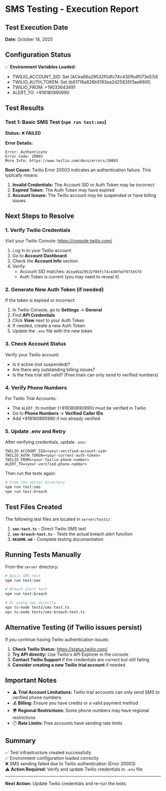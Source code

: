 # SMS Testing - Execution Report

## Test Execution Date
**Date:** October 14, 2025

## Configuration Status

✅ **Environment Variables Loaded:**
- TWILIO_ACCOUNT_SID: Set (ACea66a29532f0dfc74c430fbdf073e57d)
- TWILIO_AUTH_TOKEN: Set (b61716a826b5193ea2d25835f3ae660f)
- TWILIO_FROM: +19033643491
- ALERT_TO: +918180890990

## Test Results

### Test 1: Basic SMS Test (`npm run test:sms`)

**Status:** ❌ **FAILED**

**Error Details:**
```
Error: Authenticate
Error Code: 20003
More Info: https://www.twilio.com/docs/errors/20003
```

**Root Cause:**
Twilio Error 20003 indicates an authentication failure. This typically means:

1. **Invalid Credentials:** The Account SID or Auth Token may be incorrect
2. **Expired Token:** The Auth Token may have expired
3. **Account Issues:** The Twilio account may be suspended or have billing issues

## Next Steps to Resolve

### 1. Verify Twilio Credentials

Visit your Twilio Console: https://console.twilio.com/

1. Log in to your Twilio account
2. Go to **Account Dashboard**
3. Check the **Account Info** section
4. Verify:
   - Account SID matches: `ACea66a29532f0dfc74c430fbdf073e57d`
   - Auth Token is current (you may need to reveal it)

### 2. Generate New Auth Token (if needed)

If the token is expired or incorrect:

1. In Twilio Console, go to **Settings** → **General**
2. Find **API Credentials**
3. Click **View** next to your Auth Token
4. If needed, create a new Auth Token
5. Update the `.env` file with the new token

### 3. Check Account Status

Verify your Twilio account:
- Is it active (not suspended)?
- Are there any outstanding billing issues?
- Is the free trial still valid? (Free trials can only send to verified numbers)

### 4. Verify Phone Numbers

For Twilio Trial Accounts:
- The `ALERT_TO` number (+918180890990) must be verified in Twilio
- Go to **Phone Numbers** → **Verified Caller IDs**
- Add +918180890990 if not already verified

### 5. Update .env and Retry

After verifying credentials, update `.env`:

```env
TWILIO_ACCOUNT_SID=<your-verified-account-sid>
TWILIO_AUTH_TOKEN=<your-current-auth-token>
TWILIO_FROM=<your-twilio-phone-number>
ALERT_TO=<your-verified-phone-number>
```

Then run the tests again:

```bash
# From the server directory
npm run test:sms
npm run test:breach
```

## Test Files Created

The following test files are located in `server/tests/`:

1. **`sms-test.ts`** - Direct Twilio SMS test
2. **`sms-breach-test.ts`** - Tests the actual breach alert function
3. **`README.md`** - Complete testing documentation

## Running Tests Manually

From the `server` directory:

```bash
# Basic SMS test
npm run test:sms

# Breach alert test
npm run test:breach

# Or using npx directly
npx ts-node tests/sms-test.ts
npx ts-node tests/sms-breach-test.ts
```

## Alternative Testing (if Twilio issues persist)

If you continue having Twilio authentication issues:

1. **Check Twilio Status:** https://status.twilio.com/
2. **Try API directly:** Use Twilio's API Explorer in the console
3. **Contact Twilio Support** if the credentials are correct but still failing
4. **Consider creating a new Twilio trial account** if needed

## Important Notes

- ⚠️ **Trial Account Limitations:** Twilio trial accounts can only send SMS to verified phone numbers
- 💰 **Billing:** Ensure you have credits or a valid payment method
- 🌍 **Regional Restrictions:** Some phone numbers may have regional restrictions
- 🕐 **Rate Limits:** Free accounts have sending rate limits

## Summary

✅ Test infrastructure created successfully  
✅ Environment configuration loaded correctly  
❌ SMS sending failed due to Twilio authentication (Error 20003)  
⚠️ **Action Required:** Verify and update Twilio credentials in `.env` file

---

**Next Action:** Update Twilio credentials and re-run the tests.
